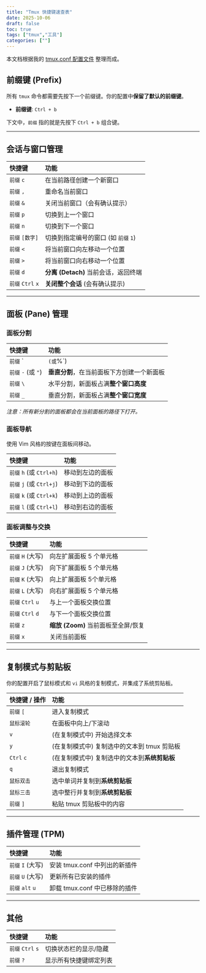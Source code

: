 ```yaml
---
title: "Tmux 快捷键速查表"
date: 2025-10-06
draft: false
toc: true
tags: ["tmux","工具"]
categories: [""]
---
```


本文档根据我的 [tmux.conf 配置文件](https://github.com/RainboyNoip/nvim-for-oi/blob/main/dotfiles/tmux.conf) 整理而成。

## 前缀键 (Prefix)

所有 `tmux` 命令都需要先按下一个前缀键。你的配置中**保留了默认的前缀键**。

*   **前缀键**: `Ctrl + b`

下文中，`前缀` 指的就是先按下 `Ctrl + b` 组合键。

---

## 会话与窗口管理

| 快捷键 | 功能 |
| :--- | :--- |
| `前缀` `c` | 在当前路径创建一个新窗口 |
| `前缀` `,` | 重命名当前窗口 |
| `前缀` `&` | 关闭当前窗口（会有确认提示） |
| `前缀` `p` | 切换到上一个窗口 |
| `前缀` `n` | 切换到下一个窗口 |
| `前缀` `[数字]` | 切换到指定编号的窗口 (如 `前缀` `1`) |
| `前缀` `<` | 将当前窗口向左移动一个位置 |
| `前缀` `>` | 将当前窗口向右移动一个位置 |
| `前缀` `d` | **分离 (Detach)** 当前会话，返回终端 |
| `前缀` `Ctrl` `x` | **关闭整个会话** (会有确认提示) |

---

## 面板 (Pane) 管理

### 面板分割

| 快捷键 | 功能 |
| :--- | :--- |
| `前缀` `|` (或 `%`) | **水平分割**，在当前面板右侧创建一个新面板 |
| `前缀` `-` (或 `"`) | **垂直分割**，在当前面板下方创建一个新面板 |
| `前缀` `\` | 水平分割，新面板占满**整个窗口高度** |
| `前缀` `_` | 垂直分割，新面板占满**整个窗口宽度** |

*注意：所有新分割的面板都会在当前面板的路径下打开。*

### 面板导航

使用 Vim 风格的按键在面板间移动。

| 快捷键 | 功能 |
| :--- | :--- |
| `前缀` `h` (或 `Ctrl+h`) | 移动到左边的面板 |
| `前缀` `j` (或 `Ctrl+j`) | 移动到下边的面板 |
| `前缀` `k` (或 `Ctrl+k`) | 移动到上边的面板 |
| `前缀` `l` (或 `Ctrl+l`) | 移动到右边的面板 |

### 面板调整与交换

| 快捷键 | 功能 |
| :--- | :--- |
| `前缀` `H` (大写) | 向左扩展面板 5 个单元格 |
| `前缀` `J` (大写) | 向下扩展面板 5 个单元格 |
| `前缀` `K` (大写) | 向上扩展面板 5个单元格 |
| `前缀` `L` (大写) | 向右扩展面板 5 个单元格 |
| `前缀` `Ctrl` `u` | 与上一个面板交换位置 |
| `前缀` `Ctrl` `d` | 与下一个面板交换位置 |
| `前缀` `z` | **缩放 (Zoom)** 当前面板至全屏/恢复 |
| `前缀` `x` | 关闭当前面板 |

---

## 复制模式与剪贴板

你的配置开启了鼠标模式和 `vi` 风格的复制模式，并集成了系统剪贴板。

| 快捷键 / 操作 | 功能 |
| :--- | :--- |
| `前缀` `[` | 进入复制模式 |
| `鼠标滚轮` | 在面板中向上/下滚动 |
| `v` | (在复制模式中) 开始选择文本 |
| `y` | (在复制模式中) 复制选中的文本到 tmux 剪贴板 |
| `Ctrl` `c` | (在复制模式中) 复制选中的文本到**系统剪贴板** |
| `q` | 退出复制模式 |
| `鼠标双击` | 选中单词并复制到**系统剪贴板** |
| `鼠标三击` | 选中整行并复制到**系统剪贴板** |
| `前缀` `]` | 粘贴 tmux 剪贴板中的内容 |

---

## 插件管理 (TPM)

| 快捷键 | 功能 |
| :--- | :--- |
| `前缀` `I` (大写) | 安装 tmux.conf 中列出的新插件 |
| `前缀` `U` (大写) | 更新所有已安装的插件 |
| `前缀` `alt` `u` | 卸载 tmux.conf 中已移除的插件 |

---

## 其他

| 快捷键 | 功能 |
| :--- | :--- |
| `前缀` `Ctrl` `s` | 切换状态栏的显示/隐藏 |
| `前缀` `?` | 显示所有快捷键绑定列表 |